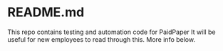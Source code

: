 # README.md

This repo contains testing and automation code for PaidPaper
It will be useful for new employees to read through this.
More info below.
